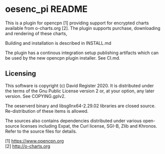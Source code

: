 oesenc_pi README
================

This is a plugin for opencpn [1] providing support for encrypted charts
available from o-charts.org [2]. The plugin supports purchase, downloading
and rendering of these charts,

Building and installation is described in INSTALL.md

The plugin has a continous integration setup publishing artifacts
which can be used by the new opencpn plugin installer. See CI.md.

Licensing
---------

This software is copyright (c) David Register 2020. It is distributed under
the terms of the Gnu Public License version 2 or, at your option, any 
later version. See COPYING.gplv2.

The oeserverd binary and libsgllnx64-2.29.02 libraries are closed source.
Re-distribution of these items is allowed.

The sources also contains dependencies distributed under various open-source
licenses including Expat, the Curl license, SGI-B, Zlib and Khronos. Refer
to the source files for details.


[1] https://www.opencpn.org <br>
[2] http://o-charts.org
